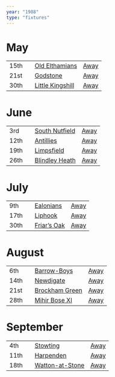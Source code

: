 ```yaml
---
year: "1988"
type: "fixtures"
---
```


# May

|  |  |  |  |
|:---|:---|:---|:---|
| 15th |  | [Old Elthamians](/1988/old-elthamians) | [Away](https://goo.gl/maps/FQbBNZQTFggEmhfv9) |
| 21st |  | [Godstone](/1988/godstone) | [Away]() |
| 30th |  | [Little Kingshill](/1988/little-kingshill) | [Away]() |


# June

|  |  |  |  |
|:---|:---|:---|:---|
| 3rd |  | [South Nutfield](/1988/south-nutfield) | [Away]() |
| 12th |  | [Antillies](/1988/antillies) | [Away]() |
| 19th |  | [Limpsfield](/1988/limpsfield) | [Away](https://goo.gl/maps/cQfMoSXGaenFajMf7) |
| 26th |  | [Blindley Heath](/1988/blindley-heath) | [Away]() |

# July

|  |  |  |  |
|:---|:---|:---|:---|
| 9th |  | [Ealonians](/1988/ealonians) | [Away]() |
| 17th |  | [Liphook](/1988/liphook) | [Away]() |
| 30th |  | [Friar’s Oak](/1988/friars-oak) | [Away]() |


# August

|  |  |  |  |
|:---|:---|:---|:---|
| 6th |  | [Barrow-Boys](/1988/barrow-boys) | [Away]() |
| 14th |  | [Newdigate](/1988/newdigate) | [Away](https://goo.gl/maps/9uAr2nHj19CJDEjw6) |
| 21st |  | [Brockham Green](/1988/brockham-green) | [Away]() |
| 28th |  | [Mihir Bose XI](/1988/mihir-boses-xi) | [Away]() |


# September

|  |  |  |  |
|:---|:---|:---|:---|
| 4th |  | [Stowting](/1988/stowting) | [Away](https://goo.gl/maps/3Br4woRQXRqh9Uje8) |
| 11th |  | [Harpenden](/1988/harpenden) | [Away]() |
| 18th |  | [Watton-at-Stone](/1988/watton-at-stone) | [Away](https://goo.gl/maps/JPBQawMsjLgYtVHk9) |